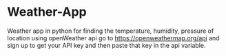 # Weather-App
Weather app in python for finding the temperature, humidity, pressure of location using openWeather api
go to https://openweathermap.org/api and sign up to get your API key and then paste that key in the api variable.
